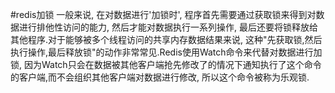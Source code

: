 #redis加锁
一般来说, 在对数据进行'加锁时', 程序首先需要通过获取锁来得到对数据进行排他性访问的能力, 然后才能对数据执行一系列操作, 最后还要将锁释放给其他程序.对于能够被多个线程访问的共享内存数据结果来说, 这种"先获取锁,然后执行操作,最后释放锁"的动作非常常见.Redis使用Watch命令来代替对数据进行加锁, 因为Watch只会在数据被其他客户端抢先修改了的情况下通知执行了这个命令的客户端,而不会组织其他客户端对数据进行修改, 所以这个命令被称为乐观锁.